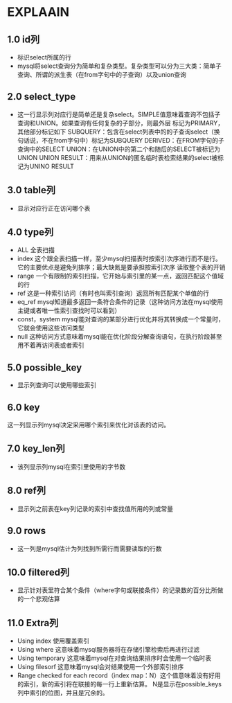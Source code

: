 
# EXPLAAIN
## 1.0 id列
- 标识select所属的行
- mysql将select查询分为简单和复杂类型。复杂类型可以分为三大类：简单子查询、所谓的派生表（在from字句中的子查询）以及union查询

## 2.0 select_type
- 这一行显示列对应行是简单还是复杂select。SIMPLE值意味着查询不包括子查询和UNION。如果查询有任何复杂的子部分，则最外层
标记为PRIMARY，其他部分标记如下
  SUBQUERY：包含在select列表中的的子查询select（换句话说，不在from字句中）标记为SUBQUERY
  DERIVED：在FROM字句的子查询中的SELECT
  UNION：在UNION中的第二个和随后的SELECT被标记为UNION
  UNION RESULT：用来从UNION的匿名临时表检索结果的select被标记为UNINO RESULT

## 3.0 table列
- 显示对应行正在访问哪个表

## 4.0 type列
- ALL 全表扫描
- index 这个跟全表扫描一样，至少mysql扫描表时按索引次序进行而不是行。它的主要优点是避免列排序；最大缺氮是要承担按索引次序
  读取整个表的开销
- range 一个有限制的索引扫描，它开始与索引里的某一点，返回匹配这个值域的行
- ref 这是一种索引访问（有时也叫索引查询）返回所有匹配某个单值的行
- eq_ref mysql知道最多返回一条符合条件的记录（这种访问方法在mysql使用主键或者唯一性索引查找时可以看到）
- const，system mysql能对查询的某部分进行优化并将其转换成一个常量时，它就会使用这些访问类型
- null 这种访问方式意味着mysql能在优化阶段分解查询语句，在执行阶段甚至用不着再访问表或者索引

## 5.0 possible_key
- 显示列查询可以使用哪些索引

## 6.0 key
这一列显示列mysql决定采用哪个索引来优化对该表的访问。

## 7.0 key_len列
- 该列显示列mysql在索引里使用的字节数

## 8.0 ref列
- 显示列之前表在key列记录的索引中查找值所用的列或常量

## 9.0 rows
- 这一列是mysql估计为列找到所需行而需要读取的行数

## 10.0 filtered列
- 显示针对表里符合某个条件（where字句或联接条件）的记录数的百分比所做的一个悲观估算

## 11.0 Extra列
- Using index 使用覆盖索引
- Using where 这意味着mysql服务器将在存储引擎检索后再进行过滤
- Using temporary 这意味着mysql在对查询结果排序时会使用一个临时表
- Using filesorf 这意味着mysql会对结果使用一个外部索引排序
- Range checked for each record（index map：N）这个值意味着没有好用的索引，新的索引将在联接的每一行上重新估算。
N是显示在possible_keys列中索引的位图，并且是冗余的。













